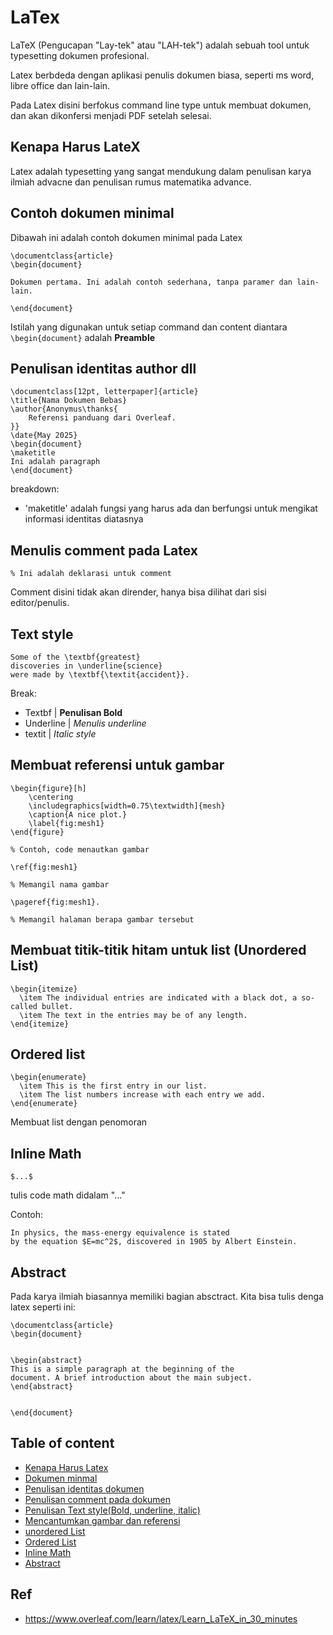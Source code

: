 # LaTex

LaTeX (Pengucapan "Lay-tek" atau "LAH-tek") adalah sebuah tool untuk typesetting dokumen profesional. 

Latex berbdeda dengan aplikasi penulis dokumen biasa, seperti ms word, libre office dan lain-lain. 

Pada Latex disini berfokus command line type untuk membuat dokumen, dan akan dikonfersi menjadi PDF setelah selesai. 

## Kenapa Harus LateX

Latex adalah typesetting yang sangat mendukung dalam penulisan karya ilmiah advacne dan penulisan rumus matematika advance. 

## Contoh dokumen minimal

Dibawah ini adalah contoh dokumen minimal pada Latex

```
\documentclass{article}
\begin{document}

Dokumen pertama. Ini adalah contoh sederhana, tanpa paramer dan lain-lain. 

\end{document}

```

Istilah yang digunakan untuk setiap command dan content diantara `\begin{document}`  adalah **Preamble**

## Penulisan identitas author dll

```
\documentclass[12pt, letterpaper]{article}
\title{Nama Dokumen Bebas}
\author{Anonymus\thanks{
    Referensi panduang dari Overleaf.
}}
\date{May 2025}
\begin{document}
\maketitle
Ini adalah paragraph
\end{document}
```
breakdown:
- 'maketitle' adalah fungsi yang harus ada dan berfungsi untuk mengikat informasi identitas diatasnya

## Menulis comment pada Latex

```
% Ini adalah deklarasi untuk comment
```
Comment disini tidak akan dirender, hanya bisa dilihat dari sisi editor/penulis.

## Text style

```
Some of the \textbf{greatest}
discoveries in \underline{science} 
were made by \textbf{\textit{accident}}.
```

Break:
- Textbf | **Penulisan Bold**
- Underline | _Menulis underline_
- textit | *Italic style*

## Membuat referensi untuk gambar

```
\begin{figure}[h]
    \centering
    \includegraphics[width=0.75\textwidth]{mesh}
    \caption{A nice plot.}
    \label{fig:mesh1}
\end{figure}

% Contoh, code menautkan gambar

\ref{fig:mesh1}

% Memangil nama gambar

\pageref{fig:mesh1}.

% Memangil halaman berapa gambar tersebut
```

## Membuat titik-titik hitam untuk list (Unordered List)

```
\begin{itemize}
  \item The individual entries are indicated with a black dot, a so-called bullet.
  \item The text in the entries may be of any length.
\end{itemize}
```

## Ordered list 

```
\begin{enumerate}
  \item This is the first entry in our list.
  \item The list numbers increase with each entry we add.
\end{enumerate}
```

Membuat list dengan penomoran

## Inline Math

```
$...$
```
tulis code math didalam "..."

Contoh:

```
In physics, the mass-energy equivalence is stated 
by the equation $E=mc^2$, discovered in 1905 by Albert Einstein.
```

## Abstract

Pada karya ilmiah biasannya memiliki bagian absctract. Kita bisa tulis denga latex seperti ini:

```
\documentclass{article}
\begin{document}


\begin{abstract}
This is a simple paragraph at the beginning of the 
document. A brief introduction about the main subject.
\end{abstract}


\end{document}
```


 <!-- ============ Table of content harus dibawah === -->
## Table of content
- [Kenapa Harus Latex](#kenapa-harus-latex)
- [Dokumen minmal](#contoh-dokumen-minimal)
- [Penulisan identitas dokumen](#penulisan-identitas-author-dll)
- [Penulisan comment pada dokumen](#menulis-comment-pada-latex)
- [Penulisan Text style(Bold, underline, italic)](#text-style)
- [Mencantumkan gambar dan referensi](#membuat-referensi-untuk-gambar)
- [unordered List](#membuat-titik-titik-hitam-untuk-list-Unordered-list)
- [Ordered List](#ordered-list)
- [Inline Math](#inline-math)
- [Abstract](#abstract)


## Ref
- https://www.overleaf.com/learn/latex/Learn_LaTeX_in_30_minutes 


